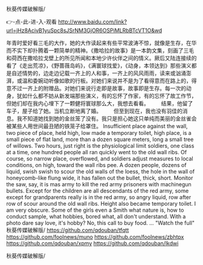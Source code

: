 
秋葵传媒破解版/




👉-点-此-进-入-观看  http://www.baidu.com/link?url=jHz8AcivB1yuSpc8sJSrNM3GjOR6OSPiMLRbBTcVT1O&wd




年青时爱好看三毛的大作，她的大作读起来有些平常波涛不惊，就像是生存，在华而不实下却扑腾着一颗简单的精神。《撒哈拉的故事》是一本韵文集，刻画了三毛和荷西在撒哈拉戈壁上的所见所闻和本地少许伙伴之间的情义。厥后又陆连接续的看了《走出荒凉》，《野蔷薇岛屿》，《满寰球找爱》，《动身，本领达到》那些演义都是自述情势的，边走边记载一齐上的人和事，一齐上的风风雨雨，读来或汹涌澎湃，或温和委婉动听像如歌的行板。对她们来说并不是为了看得意而在路上的，得意不过一齐上的附赠品。对她们来说行走即是故事，故事即是生存。每一次的动身，犹如什么都不妨从新发端那些演义，有的忘怀了作家，有的忘怀了故工作节，但她们却在我内心埋下了一颗健将寰球那么大，我想去看看。
　　结果，他留了车子，屋子给了她。当机立断地离了婚。
　　但至到现在，我也没有羽佳的消息。我不知道她找到她的金丝笼了没有。我只是担心她这只单纯而美丽的金丝雀会被某些人用世间最丑陋的铁笼子给罩住。
Insufficient place against the wall, two piece of place, held high, low made a temporary toilet, high place, is a small piece of flat land, more than a dozen square meters, long a small tree of willows.
Two hours, just right is the physiological limit soldiers, one class at a time, one hundred people all ran quickly went to the old wall ribs.
Of course, so narrow place, overflowed, and soldiers adjust measures to local conditions, on high, toward the wall ribs pee.
A dozen people, dozens of liquid, swish swish to scour the old walls of the loess, the hole in the wall of honeycomb-like flung wide, it has fallen out the bullet, thick, short.
Monitor the saw, say, it is mas army to kill the red army prisoners with machinegun bullets.
Except for the children are all descendants of the red army, some except for grandparents really is in the red army, so angry liquid, row after row of scour around the old wall ribs.
Height also became temporary toilet.
I am very obscure.
Some of the girls even a Smith what nature is, how to conduct sample, what hobbies, bored what, all don't understand.
With a photo dare say love, it's hobby?
No, this call to buy food.
...
"Watch the full"
秋葵传媒破解版/ https://github.com/qdouban/tfqtt
https://github.com/foolnews/muno
https://github.com/foolnews/zbhtpx
https://github.com/qdouban/xpmy
https://github.com/qdouban/lkdwi





秋葵传媒破解版/
